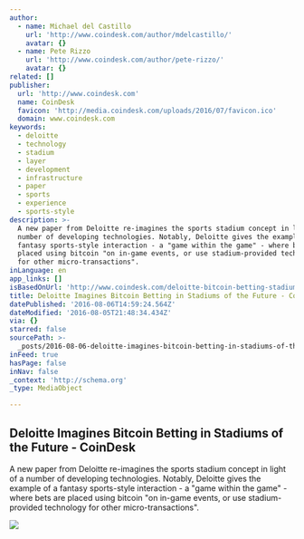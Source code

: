 ```yaml
---
author:
  - name: Michael del Castillo
    url: 'http://www.coindesk.com/author/mdelcastillo/'
    avatar: {}
  - name: Pete Rizzo
    url: 'http://www.coindesk.com/author/pete-rizzo/'
    avatar: {}
related: []
publisher:
  url: 'http://www.coindesk.com'
  name: CoinDesk
  favicon: 'http://media.coindesk.com/uploads/2016/07/favicon.ico'
  domain: www.coindesk.com
keywords:
  - deloitte
  - technology
  - stadium
  - layer
  - development
  - infrastructure
  - paper
  - sports
  - experience
  - sports-style
description: >-
  A new paper from Deloitte re-imagines the sports stadium concept in light of a
  number of developing technologies. Notably, Deloitte gives the example of a
  fantasy sports-style interaction - a "game within the game" - where bets are
  placed using bitcoin "on in-game events, or use stadium-provided technology
  for other micro-transactions".
inLanguage: en
app_links: []
isBasedOnUrl: 'http://www.coindesk.com/deloitte-bitcoin-betting-stadiums/'
title: Deloitte Imagines Bitcoin Betting in Stadiums of the Future - CoinDesk
datePublished: '2016-08-06T14:59:24.564Z'
dateModified: '2016-08-05T21:48:34.434Z'
via: {}
starred: false
sourcePath: >-
  _posts/2016-08-06-deloitte-imagines-bitcoin-betting-in-stadiums-of-the-future.md
inFeed: true
hasPage: false
inNav: false
_context: 'http://schema.org'
_type: MediaObject

---
```

<article style=""><h1>Deloitte Imagines Bitcoin Betting in Stadiums of the Future - CoinDesk</h1><p>A new paper from Deloitte re-imagines the sports stadium concept in light of a number of developing technologies. Notably, Deloitte gives the example of a fantasy sports-style interaction - a "game within the game" - where bets are placed using bitcoin "on in-game events, or use stadium-provided technology for other micro-transactions".</p><img src="https://media.coindesk.com/uploads/2016/08/shutterstock_398835973.jpg" /></article>